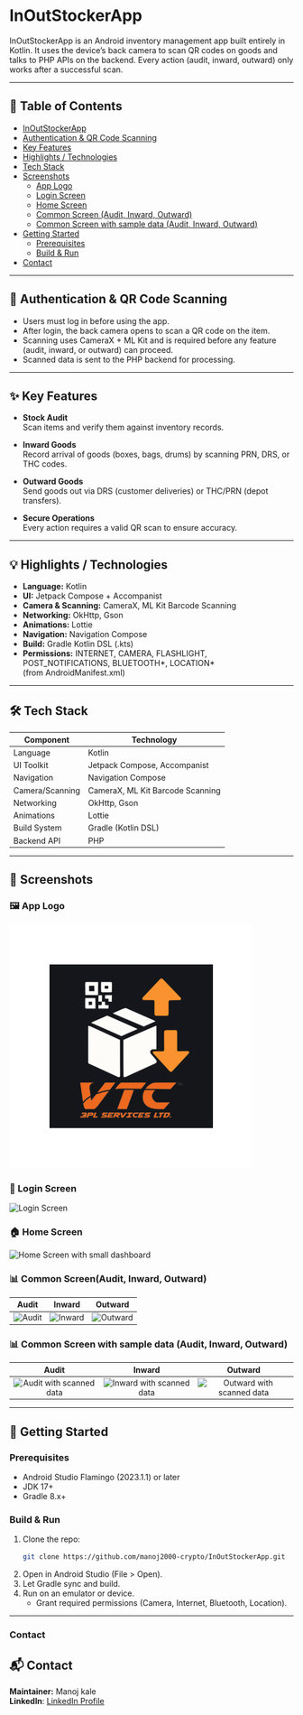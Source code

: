 # InOutStockerApp

InOutStockerApp is an Android inventory management app built entirely in Kotlin. It uses the device’s back camera to scan QR codes on goods and talks to PHP APIs on the backend. Every action (audit, inward, outward) only works after a successful scan.

---

## 📑 Table of Contents

- [InOutStockerApp](#inoutstockerapp)  
- [Authentication & QR Code Scanning](#-authentication-qr-code-scanning)  
- [Key Features](#-key-features)  
- [Highlights / Technologies](#-highlights--technologies)  
- [Tech Stack](#-tech-stack)  
- [Screenshots](#-screenshots)  
  - [App Logo](#-app-logo)  
  - [Login Screen](#-login-screen)  
  - [Home Screen](#-home-screen)  
  - [Common Screen (Audit, Inward, Outward)](#-common-screenaudit-inward-outward)  
  - [Common Screen with sample data (Audit, Inward, Outward)](#-common-screen-with-sample-data-audit-inward-outward)  
- [Getting Started](#-getting-started)  
  - [Prerequisites](#prerequisites)  
  - [Build & Run](#-build-run)  
- [Contact](#contact)  

---

## 🔐 Authentication & QR Code Scanning

- Users must log in before using the app.
- After login, the back camera opens to scan a QR code on the item.
- Scanning uses CameraX + ML Kit and is required before any feature (audit, inward, or outward) can proceed.
- Scanned data is sent to the PHP backend for processing.

---

## ✨ Key Features

- **Stock Audit**  
  Scan items and verify them against inventory records.

- **Inward Goods**  
  Record arrival of goods (boxes, bags, drums) by scanning PRN, DRS, or THC codes.

- **Outward Goods**  
  Send goods out via DRS (customer deliveries) or THC/PRN (depot transfers).

- **Secure Operations**  
  Every action requires a valid QR scan to ensure accuracy.

---

## 💡 Highlights / Technologies

- **Language:** Kotlin  
- **UI:** Jetpack Compose + Accompanist  
- **Camera & Scanning:** CameraX, ML Kit Barcode Scanning  
- **Networking:** OkHttp, Gson  
- **Animations:** Lottie  
- **Navigation:** Navigation Compose  
- **Build:** Gradle Kotlin DSL (.kts)  
- **Permissions:** INTERNET, CAMERA, FLASHLIGHT, POST_NOTIFICATIONS, BLUETOOTH*, LOCATION*  
  (from AndroidManifest.xml)

---

## 🛠 Tech Stack

| Component        | Technology                             |
|------------------|----------------------------------------|
| Language         | Kotlin                                 |
| UI Toolkit       | Jetpack Compose, Accompanist           |
| Navigation       | Navigation Compose                     |
| Camera/Scanning  | CameraX, ML Kit Barcode Scanning       |
| Networking       | OkHttp, Gson                           |
| Animations       | Lottie                                 |
| Build System     | Gradle (Kotlin DSL)                    |
| Backend API      | PHP                                    |

---

## 📸 Screenshots

### 🖼️ App Logo
![App Logo](app/src/main/res/mipmap-xxxhdpi/ic_launcher_foreground.webp)

### 🔐 Login Screen
<img src="https://github.com/user-attachments/assets/4a4703e8-7178-4bc4-bf61-b9e3e3c718bd" alt="Login Screen" width="300"/>   

### 🏠 Home Screen
<img src="https://github.com/user-attachments/assets/a2fe5b65-67f4-41fa-8ed7-42a15cd21181" alt="Home Screen with small dashboard" width="300"/>   

### 📊 Common Screen(Audit, Inward, Outward)
| Audit | Inward | Outward |
|:-----:|:------:|:-------:|
| <img src="https://github.com/user-attachments/assets/b30ae3f2-def9-4736-b88c-fc3228962878" alt="Audit" width="150" /> | <img src="https://github.com/user-attachments/assets/ff11c461-4142-4892-adda-ff192a7aa083" alt="Inward" width="150" /> | <img src="https://github.com/user-attachments/assets/3c63ca93-7a85-4fbe-a0b2-c564d1329da4" alt="Outward" width="150" /> |

### 📊 Common Screen with sample data (Audit, Inward, Outward)
| Audit | Inward | Outward |
|:-----:|:------:|:-------:|
| <img src="https://github.com/user-attachments/assets/ea4e2bf7-ab44-402f-93a9-558ed18aee9a" alt="Audit with scanned data" width="150" /> | <img src="https://github.com/user-attachments/assets/6ffc6449-aa44-43fb-aa79-8b31eab6fce0" alt="Inward with scanned data" width="150" /> | <img src="https://github.com/user-attachments/assets/54418911-89b0-41dc-931c-87e98d8371cd" alt="Outward with scanned data" width="150" /> |

---

## 🚀 Getting Started

### Prerequisites

- Android Studio Flamingo (2023.1.1) or later  
- JDK 17+  
- Gradle 8.x+

### Build & Run

1. Clone the repo:
   ```bash
   git clone https://github.com/manoj2000-crypto/InOutStockerApp.git
   ```
2. Open in Android Studio (File > Open).
3. Let Gradle sync and build.
4. Run on an emulator or device.
   - Grant required permissions (Camera, Internet, Bluetooth, Location).

---

### Contact

## 📬 Contact

**Maintainer:** Manoj kale  
**LinkedIn**: [LinkedIn Profile](https://www.linkedin.com/in/manojkalemk/)
